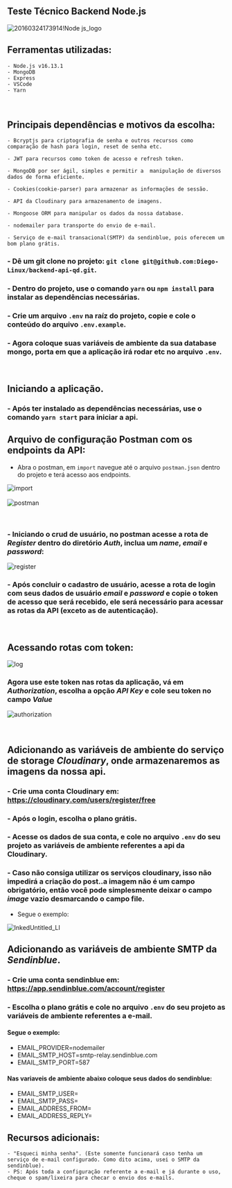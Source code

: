 ## Teste Técnico Backend Node.js

![20160324173914!Node js_logo](https://user-images.githubusercontent.com/60199339/164948993-a031fd56-6a33-4150-9b8b-a5da511d1d87.svg)

## Ferramentas utilizadas: 
    - Node.js v16.13.1
    - MongoDB
    - Express
    - VSCode
    - Yarn

</br>


## Principais dependências e motivos da escolha:
    - Bcryptjs para criptografia de senha e outros recursos como comparação de hash para login, reset de senha etc.
  
    - JWT para recursos como token de acesso e refresh token.

    - MongoDB por ser ágil, simples e permitir a  manipulação de diversos dados de forma eficiente.

    - Cookies(cookie-parser) para armazenar as informações de sessão.

    - API da Cloudinary para armazenamento de imagens.

    - Mongoose ORM para manipular os dados da nossa database.

    - nodemailer para transporte do envio de e-mail.

    - Serviço de e-mail transacional(SMTP) da sendinblue, pois oferecem um bom plano grátis.


### - Dê um git clone no projeto: ```git clone git@github.com:Diego-Linux/backend-api-qd.git```.

### - Dentro do projeto, use o comando ```yarn``` ou ```npm install``` para instalar as dependências necessárias.

### - Crie um arquivo ```.env``` na raíz do projeto, copie e cole o conteúdo do arquivo ```.env.example```.

### - Agora coloque suas variáveis de ambiente da sua database mongo, porta em que a aplicação irá rodar etc no arquivo ```.env```.

</br>

## Iniciando a aplicação.

### - Após ter instalado as dependências necessárias, use o comando ```yarn start``` para iniciar a api.

## Arquivo de configuração Postman com os endpoints da API:

- Abra o postman, em ```import``` navegue até o arquivo ```postman.json```
  dentro do projeto e terá acesso aos endpoints.

![import](https://user-images.githubusercontent.com/60199339/164950548-4efe68f1-d306-4f37-a4f0-9b3b4c5e9d18.png)
</br></br>
![postman](https://user-images.githubusercontent.com/60199339/164950570-0eb436d2-6839-4da6-9cf7-63a925b3b99d.png)

</br>

### - Iniciando o crud de usuário, no postman acesse a rota de *Register* dentro do diretório *Auth*, inclua um _name_, _email_ e _password_:

![register](https://user-images.githubusercontent.com/60199339/164947566-2a7088bb-8572-42cf-95fa-a46644525369.png)
</br>

### - Após concluir o cadastro de usuário, acesse a rota de login com seus dados de usuário _email_ e _password_ e copie o token de acesso que será recebido, ele será necessário para acessar as rotas da API (exceto as de autenticação).

</br>

## Acessando rotas com token:

![log](https://user-images.githubusercontent.com/60199339/164947458-4bc8a679-ee88-4ca4-87cf-5136acf32b79.png)



### Agora use este token nas rotas da aplicação, vá em ***Authorization***, escolha a opção ***API Key*** e cole seu token no campo ***Value***

![authorization](https://user-images.githubusercontent.com/60199339/164947683-62603bed-d6d1-4d1a-a92f-b053fee78ee3.png)

</br>

## Adicionando as variáveis de ambiente do serviço de storage ***Cloudinary***, onde armazenaremos as imagens da nossa api.

### - Crie uma conta Cloudinary em: https://cloudinary.com/users/register/free

### - Após o login, escolha o plano grátis.

### - Acesse os dados de sua conta, e cole no arquivo ```.env``` do seu projeto as variáveis de ambiente referentes a api da Cloudinary.

### - Caso não consiga utilizar os serviços cloudinary, isso não impedirá a criação do post..a imagem não é um campo obrigatório, então você pode simplesmente deixar o campo *image* vazio desmarcando o campo file.

- Segue o exemplo:

![InkedUntitled_LI](https://user-images.githubusercontent.com/60199339/164950898-c863061e-c065-4748-8d1d-d60a4aa5476f.jpg)


## Adicionando as variáveis de ambiente SMTP da  ***Sendinblue***.

### - Crie uma conta sendinblue em: https://app.sendinblue.com/account/register

### - Escolha o plano grátis e cole no arquivo ```.env``` do seu projeto as variáveis de ambiente referentes a e-mail.

####  Segue o exemplo:

 - EMAIL_PROVIDER=nodemailer
 - EMAIL_SMTP_HOST=smtp-relay.sendinblue.com
 - EMAIL_SMTP_PORT=587
  
#### Nas variaveis de ambiente abaixo coloque seus dados do sendinblue:

 - EMAIL_SMTP_USER=
 - EMAIL_SMTP_PASS=
 - EMAIL_ADDRESS_FROM=
 - EMAIL_ADDRESS_REPLY=

## Recursos adicionais: 
    - "Esqueci minha senha". (Este somente funcionará caso tenha um serviço de e-mail configurado. Como dito acima, usei o SMTP da sendinblue).
    - PS: Após toda a configuração referente a e-mail e já durante o uso, cheque o spam/lixeira para checar o envio dos e-mails.

